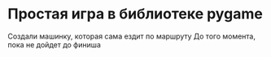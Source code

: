 # Простая игра в библиотеке pygame
Создали машинку, которая сама ездит по маршруту 
До того момента, пока не дойдет до финиша
